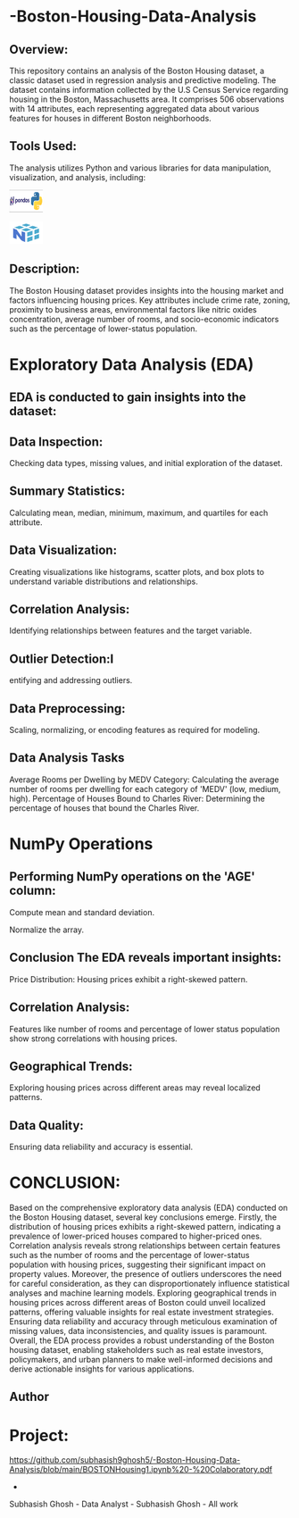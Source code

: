 # -Boston-Housing-Data-Analysis
Overview:
-
This repository contains an analysis of the Boston Housing dataset, a classic dataset used in regression analysis and predictive modeling. The dataset contains information collected by the U.S Census Service regarding housing in the Boston, Massachusetts area. It comprises 506 observations with 14 attributes, each representing aggregated data about various features for houses in different Boston neighborhoods.

Tools Used:
-
The analysis utilizes Python and various libraries for data manipulation, visualization, and analysis, including:

<p align="left">
  <img width="60" height="40" src="download.png">
</p>

<p align="left">
  <img width="60" height="40" src="images.png">
</p>

Description:
-
The Boston Housing dataset provides insights into the housing market and factors influencing housing prices. Key attributes include crime rate, zoning, proximity to business areas, environmental factors like nitric oxides concentration, average number of rooms, and socio-economic indicators such as the percentage of lower-status population.

# Exploratory Data Analysis (EDA)

EDA is conducted to gain insights into the dataset:
-

Data Inspection:
-
Checking data types, missing values, and initial exploration of the dataset.

Summary Statistics:
-
Calculating mean, median, minimum, maximum, and quartiles for each attribute.

Data Visualization:
-
Creating visualizations like histograms, scatter plots, and box plots to understand variable distributions and relationships.

Correlation Analysis:
-
Identifying relationships between features and the target variable.

Outlier Detection:I
-
entifying and addressing outliers.

Data Preprocessing:
-
Scaling, normalizing, or encoding features as required for modeling.

Data Analysis Tasks
-
Average Rooms per Dwelling by MEDV Category: Calculating the average number of rooms per dwelling for each category of 'MEDV' (low, medium, high).
Percentage of Houses Bound to Charles River: Determining the percentage of houses that bound the Charles River.
# NumPy Operations
Performing NumPy operations on the 'AGE' column:
-

Compute mean and standard deviation.

Normalize the array.

Conclusion
The EDA reveals important insights:
-
Price Distribution: Housing prices exhibit a right-skewed pattern.

Correlation Analysis:
-
Features like number of rooms and percentage of lower status population show strong correlations with housing prices.


Geographical Trends: 
-
Exploring housing prices across different areas may reveal localized patterns.

Data Quality:
-
Ensuring data reliability and accuracy is essential.

# CONCLUSION:

Based on the comprehensive exploratory data analysis (EDA) conducted on the Boston Housing dataset, several key conclusions emerge. Firstly, the distribution of housing prices exhibits a right-skewed pattern, indicating a prevalence of lower-priced houses compared to higher-priced ones. Correlation analysis reveals strong relationships between certain features such as the number of rooms and the percentage of lower-status population with housing prices, suggesting their significant impact on property values. Moreover, the presence of outliers underscores the need for careful consideration, as they can disproportionately influence statistical analyses and machine learning models. Exploring geographical trends in housing prices across different areas of Boston could unveil localized patterns, offering valuable insights for real estate investment strategies. Ensuring data reliability and accuracy through meticulous examination of missing values, data inconsistencies, and quality issues is paramount. Overall, the EDA process provides a robust understanding of the Boston housing dataset, enabling stakeholders such as real estate investors, policymakers, and urban planners to make well-informed decisions and derive actionable insights for various applications.

## Author

# Project:
https://github.com/subhasish9ghosh5/-Boston-Housing-Data-Analysis/blob/main/BOSTONHousing1.ipynb%20-%20Colaboratory.pdf

-
Subhasish Ghosh - Data Analyst - Subhasish Ghosh - All work
